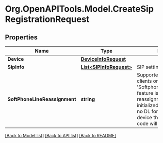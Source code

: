 
# Org.OpenAPITools.Model.CreateSipRegistrationRequest

## Properties

Name | Type | Description | Notes
------------ | ------------- | ------------- | -------------
**Device** | [**DeviceInfoRequest**](DeviceInfoRequest.md) |  | [optional] 
**SipInfo** | [**List&lt;SIPInfoRequest&gt;**](SIPInfoRequest.md) | SIP settings for device | [optional] 
**SoftPhoneLineReassignment** | **string** | Supported for softphone clients only. If &#39;SoftphoneLineReassignment&#39; feature is enabled the reassignment process can be initialized, however if there is no DL for the given user&#39;s device then SPR-131 error code will be returned. | [optional] [default to SoftPhoneLineReassignmentEnum.None]

[[Back to Model list]](../README.md#documentation-for-models)
[[Back to API list]](../README.md#documentation-for-api-endpoints)
[[Back to README]](../README.md)

